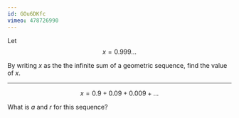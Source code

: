 ```yaml
---
id: GOu6DKfc
vimeo: 478726990
---
```


Let
$$
x = 0.999 \ldots
$$

By writing $x$ as the the infinite sum of a geometric sequence, find the value of $x.$

---

$$
x = 0.9 + 0.09 + 0.009 + \ldots
$$

What is $a$ and $r$ for this sequence?
